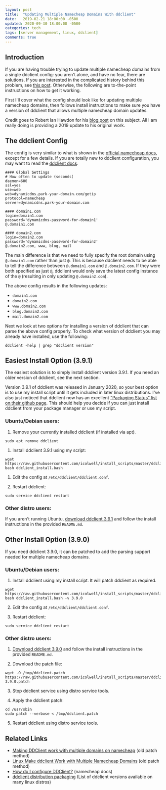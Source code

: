 ```yaml
---
layout: post
title:  "Updating Multiple Namecheap Domains With ddclient"
date:   2019-02-21 18:00:00 -0500
updated: 2020-09-30 18:00:00 -0500
categories: tech
tags: [server management, linux, ddclient]
comments: true
---
```

## Introduction

If you are having trouble trying to update multiple namecheap domains from a single ddclient config: you aren't alone, and have no fear, there are solutions.
If you are interested in the complicated history behind this problem, see [this post](updating-multiple-namecheap-domains-with-ddclient-a-history).
Otherwise, the following are to-the-point instructions on how to get it working.

First I'll cover what the config should look like for updating multiple namecheap domains, then follows install instructions to make sure you have a version of ddclient that allows multiple namecheap domain updates.

Credit goes to Robert Ian Hawdon for his [blog post](https://robertianhawdon.me.uk/2010/09/03/making-ddclient-work-with-multiple-domains-on-namecheap/) on this subject.
All I am really doing is providing a 2019 update to his original work.

## The ddclient Config

The config is very similar to what is shown in the [official namecheap docs](https://www.namecheap.com/support/knowledgebase/article.aspx/583/11/how-do-i-configure-ddclient), except for a few details.
If you are totally new to ddclient configuration, you may want to read the [ddclient docs](https://sourceforge.net/p/ddclient/wiki/usage/).

```
#### Global Settings
# How often to update (seconds)
daemon=600
ssl=yes
use=web
web=dynamicdns.park-your-domain.com/getip
protocol=namecheap
server=dynamicdns.park-your-domain.com

#### domain1.com
login=domain1.com
password='dynamicdns-password-for-domain1'
@.domain1.com

#### domain2.com
login=domain2.com
password='dynamicdns-password-for-domain2'
@.domain2.com, www, blog, mail
```

The main difference is that we need to fully specify the root domain using `@.domain1.com` rather than just `@`.
This is because ddclient needs to be able to tell the difference between `@.domain1.com` and `@.domain2.com`.
If they were both specified as just `@`, ddclient would only save the latest config instance of the `@` (resulting in only updating `@.domain2.com`).

The above config results in the following updates:
- `domain1.com`
- `domain2.com`
- `www.domain2.com`
- `blog.domain2.com`
- `mail.domain2.com`

Next we look at two options for installing a version of ddclient that can parse the above config properly.
To check what version of ddclient you may already have installed, use the following:
```
ddclient -help | grep "ddclient version"
```

## Easiest Install Option (3.9.1)
The easiest solution is to simply install ddclient version 3.9.1.
If you need an older version of ddclient, see the next section.

Version 3.9.1 of ddclient was released in January 2020, so your best option is to use my install script until it gets included in later linux distributions.
I've also just noticed that ddclient now has an excellent ["Packaging Status" list on their github page](https://github.com/ddclient/ddclient#distribution-package). This should help you decide if you can just install ddclient from your package manager or use my script.

### Ubuntu/Debian users:

1. Remove your currently installed ddclient (if installed via apt).
```
sudo apt remove ddclient
```

1. Install ddclient 3.9.1 using my script:
```
wget https://raw.githubusercontent.com/icolwell/install_scripts/master/ddclient_install.bash
bash ddclient_install.bash
```

1. Edit the config at `/etc/ddclient/ddclient.conf`.

1. Restart ddclient:
```
sudo service ddclient restart
```

### Other distro users:

If you aren't running Ubuntu, [download ddclient 3.9.1](https://github.com/ddclient/ddclient/archive/v3.9.1.tar.gz) and follow the install instructions in the provided `README.md`.

## Other Install Option (3.9.0)
If you need ddclient 3.9.0, it can be patched to add the parsing support needed for multiple namecheap domains.

### Ubuntu/Debian users:

1. Install ddclient using my install script. It will patch ddclient as required.
```
wget https://raw.githubusercontent.com/icolwell/install_scripts/master/ddclient_install.bash
bash ddclient_install.bash -v 3.9.0
```

2. Edit the config at `/etc/ddclient/ddclient.conf`.

3. Restart ddclient:
```
sudo service ddclient restart
```

### Other distro users:

1. [Download ddclient 3.9.0](https://github.com/ddclient/ddclient/archive/v3.9.0.tar.gz) and follow the install instructions in the provided `README.md`.

2. Download the patch file:
```
wget -O /tmp/ddclient.patch https://raw.githubusercontent.com/icolwell/install_scripts/master/ddclient-3.9.0.patch
```

3. Stop ddclient service using distro service tools.

4. Apply the ddclient patch:
```
cd /usr/sbin
sudo patch --verbose < /tmp/ddclient.patch
```

5. Restart ddclient using distro service tools.

## Related Links
- [Making DDClient work with multiple domains on namecheap](https://robertianhawdon.me.uk/2010/09/03/making-ddclient-work-with-multiple-domains-on-namecheap/) (old patch method)
- [Linux Make ddclient Work with Multiple Namecheap Domains](https://thornelabs.blog/posts/linux-make-ddclient-work-with-multiple-namecheap-domains.html) (old patch method)
- [How do I configure DDClient?](https://www.namecheap.com/support/knowledgebase/article.aspx/583/11/how-do-i-configure-ddclient) (namecheap docs)
- [ddclient distribution packaging](https://github.com/ddclient/ddclient#distribution-package) (List of ddclient versions available on many linux distros)
